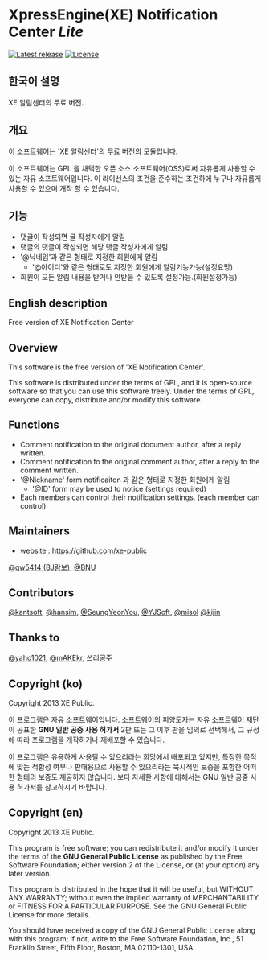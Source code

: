 XpressEngine(XE) Notification Center *Lite*
==========================================
[![Latest release](http://img.shields.io/github/release/xe-public/xe-module-ncenterlite.svg)](https://github.com/xe-public/xe-module-ncenterlite/releases)
[![License](http://img.shields.io/badge/license-GPL%20v2-brightgreen.svg)](http://www.gnu.org/licenses/gpl.html)

한국어 설명
---
XE 알림센터의 무료 버전.

개요
---
이 소프트웨어는 'XE 알림센터'의 무료 버전의 모듈입니다.

이 소프트웨어는 GPL 을 채택한 오픈 소스 소프트웨어(OSS)로써 자유롭게 사용할 수 있는 자유 소프트웨어입니다. 이 라이선스의 조건을 준수하는 조건하에 누구나 자유롭게 사용할 수 있으며 개작 할 수 있습니다.

기능
---
* 댓글이 작성되면 글 작성자에게 알림
* 댓글의 댓글이 작성되면 해당 댓글 작성자에게 알림
* '@닉네임'과 같은 형태로 지정한 회원에게 알림
	* '@아이디'와 같은 형태로도 지정한 회원에게 알림기능가능(설정요망)
* 회원이 모든 알림 내용을 받거나 안받을 수 있도록 설정가능.(회원설정가능)


English description
---
Free version of XE Notification Center

Overview
---
This software is the free version of 'XE Notification Center'.

This software is distributed under the terms of GPL, and it is open-source software so that you can use this software freely. Under the terms of GPL, everyone can copy, distribute and/or modify this software.

Functions
---
* Comment notification to the original document author, after a reply written.
* Comment notification to the original comment author, after a reply to the comment written.
* '@Nickname' form notificaiton 과 같은 형태로 지정한 회원에게 알림
	* '@ID' form may be used to notice (settings required)
* Each members can control their notification settings. (each member can control)


Maintainers
------
* website : https://github.com/xe-public

[@qw5414 (BJ람보)](http://github.com/qw5414),
[@BNU](http://github.com/bnu)

Contributors
------------
[@kantsoft](http://github.com/kantsoft),
[@hansim](https://github.com/hansim),
[@SeungYeonYou](https://github.com/SeungYeonYou),
[@YJSoft](https://github.com/YJSoft),
[@misol](https://github.com/misol)
[@kijin](https://github.com/kijin)

Thanks to
---------
[@yaho1021](https://github.com/yaho1021),
[@mAKEkr](https://github.com/mAKEkr),
쓰리공주

Copyright (ko)
---------------------
Copyright 2013 XE Public.

이 프로그램은 자유 소프트웨어입니다. 소프트웨어의 피양도자는 자유 소프트웨어 재단이 공표한 **GNU 일반 공중 사용 허가서** 2판 또는 그 이후 판을 임의로 선택해서, 그 규정에 따라 프로그램을 개작하거나 재배포할 수 있습니다.

이 프로그램은 유용하게 사용될 수 있으리라는 희망에서 배포되고 있지만, 특정한 목적에 맞는 적합성 여부나 판매용으로 사용할 수 있으리라는 묵시적인 보증을 포함한 어떠한 형태의 보증도 제공하지 않습니다. 보다 자세한 사항에 대해서는 GNU 일반 공중 사용 허가서를 참고하시기 바랍니다.


Copyright (en)
--------------
Copyright 2013 XE Public.

This program is free software; you can redistribute it and/or modify it under the terms of the **GNU General Public License** as published by the Free Software Foundation; either version 2 of the License, or (at your option) any later version.

This program is distributed in the hope that it will be useful, but WITHOUT ANY WARRANTY; without even the implied warranty of MERCHANTABILITY or FITNESS FOR A PARTICULAR PURPOSE.  See the GNU General Public License for more details.

You should have received a copy of the GNU General Public License along with this program; if not, write to the Free Software Foundation, Inc., 51 Franklin Street, Fifth Floor, Boston, MA  02110-1301, USA.
